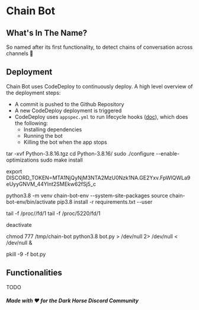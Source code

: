 # Chain Bot

## What's In The Name?
So named after its first functionality, to detect chains of conversation across channels 🔗

## Deployment
Chain Bot uses CodeDeploy to continuously deploy. A high level overview of the deployment steps:
* A commit is pushed to the Github Repository
* A new CodeDeploy deployment is triggered
* CodeDeploy uses `appspec.yml` to run lifecycle hooks ([doc](https://docs.aws.amazon.com/codedeploy/latest/userguide/reference-appspec-file.html)), which does the following:
  * Installing dependencies
  * Running the bot
  * Killing the bot when the app stops

tar -xvf Python-3.8.16.tgz
cd Python-3.8.16/
sudo ./configure --enable-optimizations
sudo make install

export DISCORD_TOKEN=MTA1NjQyNjM3NTA2MzU0Nzk1NA.GE2Yxv.FpWlQWLa9eUyyGNVM_44Ylnt2SMEkw62fSj5_c

python3.8 -m venv chain-bot-env --system-site-packages
source chain-bot-env/bin/activate
pip3.8 install -r requirements.txt --user

tail -f /proc/<pid>/fd/1
tail -f /proc/5220/fd/1

deactivate

chmod 777 /tmp/chain-bot
python3.8 bot.py > /dev/null 2> /dev/null < /dev/null &

pkill -9 -f bot.py

## Functionalities
TODO

#### *Made with ♥ for the Dark Horse Discord Community*
